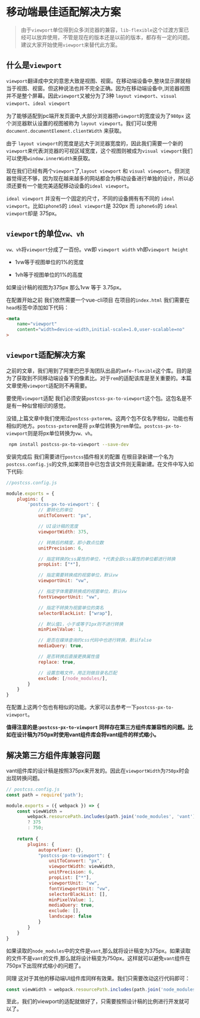 # 移动端最佳适配解决方案

> 由于`viewport`单位得到众多浏览器的兼容，`lib-flexible`这个过渡方案已经可以放弃使用，不管是现在的版本还是以前的版本，都存有一定的问题。建议大家开始使用`viewport`来替代此方案。

## 什么是`viewport`

`viewport`翻译成中文的意思大致是视图、视窗。在移动端设备中,整块显示屏就相当于视图、视窗。但这种说法也并不完全正确。因为在移动端设备中,浏览器视图并不是整个屏幕。因此`viewport`又被分为了3种 `layout viewport`、`visual viewport`、`ideal viewport`

为了能够适配到pc端开发页面中,大部分浏览器把`viewport`的宽度设为了`980px` 这个浏览器默认设置的视图被称为 `layout viewport`。我们可以使用`document.documentElement.clientWidth` 来获取。

由于 `layout viewport`的宽度是远大于浏览器宽度的，因此我们需要一个新的`viewport`来代表浏览器的可视区域宽度，这个视图则被成为`visual viewport`我们可以使用`window.innerWidth`来获取。

现在我们已经有两个`viewport`了,`layout viewport` 和 `visual viewport`。但浏览器觉得还不够，因为现在越来越多的网站都会为移动设备进行单独的设计，所以必须还要有一个能完美适配移动设备的`ideal viewport`。

`ideal viewport` 并没有一个固定的尺寸，不同的设备拥有有不同的 `ideal viewport`。比如`iphone5`的 `ideal viewport`是 320px 而 `iphone6s`的 `ideal viewport`却是 375px。

## `viewport`的单位`vw、vh`

`vw、vh`将`viewport`分成了一百份。vw即 `viewport width` vh即`viewport height`

- 1vw等于视图单位的1%的宽度

- 1vh等于视图单位的1%的高度

如果设计稿的视图为375px 那么1vw 等于 3.75px。

在配置开始之前 我们依然需要一个vue-cli项目 在项目的`index.html` 我们需要在`head`标签中添加如下代码：

```html
<meta 
    name="viewport"
    content="width=device-width,initial-scale=1.0,user-scalable=no"
>
```

## `viewport`适配解决方案

之前的文章，我们用到了阿里巴巴手淘团队出品的`amfe-flexible`这个库。目的是为了获取到不同移动端设备下的像素比。对于`rem`的适配该库是至关重要的。本篇文章使用`viewport`适配则不再需要。

要使用`viewport`适配 我们必须安装`postcss-px-to-viewport`这个包。这包名是不是有一种似曾相识的感觉。

没错,上篇文章中我们使用过`postcss-pxtorem`。这两个包不仅名字相似，功能也有相似的地方。`postcss-pxtorem`是将 `px`单位转换为`rem`单位。`postcss-px-to-viewport`则是将px单位转换为`vw、vh`。

```bash
 npm install postcss-px-to-viewport --save-dev
```

安装完成后 我们需要进行`postcss`插件相关的配置 在根目录新建一个名为`postcss.config.js`的文件,如果项目中已包含该文件则无需新建。在文件中写入如下代码:

```js
//postcss.config.js

module.exports = {
    plugins: {
        'postcss-px-to-viewport': {
            // 要转化的单位
            unitToConvert: "px",

            // UI设计稿的宽度
            viewportWidth: 375,

            // 转换后的精度，即小数点位数
            unitPrecision: 6,

            // 指定转换的css属性的单位，*代表全部css属性的单位都进行转换
            propList: ["*"], 

            // 指定需要转换成的视窗单位，默认vw  
            viewportUnit: "vw",

            // 指定字体需要转换成的视窗单位，默认vw
            fontViewportUnit: "vw",

            // 指定不转换为视窗单位的类名
            selectorBlackList: ["wrap"],

            // 默认值1，小于或等于1px则不进行转换  
            minPixelValue: 1,

            // 是否在媒体查询的css代码中也进行转换，默认false 
            mediaQuery: true,

            // 是否转换后直接更换属性值 
            replace: true,

            // 设置忽略文件，用正则做目录名匹配
            exclude: [/node_modules/],       
        }
    }
}

```

在配置上这两个包也有相似的功能。大家可以去参考一下`postcss-px-to-viewport`。

**值得注意的是:`postcss-px-to-viewport` 同样存在第三方组件库兼容性的问题。比如在设计稿为750px时使用vant组件库会将vant组件的样式缩小。**

## 解决第三方组件库兼容问题

vant组件库的设计稿是按照375px来开发的。因此在`viewportWidth`为`750px`时会出现转换问题。

```js
// postcss.config.js
const path = require('path');

module.exports = ({ webpack }) => {
    const viewWidth = 
        webpack.resourcePath.includes(path.join('node_modules', 'vant'))
        ? 375 
        : 750;
  
    return {
        plugins: {
            autoprefixer: {},
            "postcss-px-to-viewport": {
                unitToConvert: "px",
                viewportWidth: viewWidth,
                unitPrecision: 6,
                propList: ["*"],
                viewportUnit: "vw",
                fontViewportUnit: "vw",
                selectorBlackList: [],
                minPixelValue: 1,
                mediaQuery: true,
                exclude: [],
                landscape: false
            }
        }
    }
}

```

如果读取的`node_modules`中的文件是`vant`,那么就将设计稿变为375px。如果读取的文件不是`vant`的文件,那么就将设计稿变为750px。这样就可以避免`vant`组件在750px下出现样式缩小的问题了。

同理 这对于其他的移动端UI组件库同样有效果。我们只需要改动这行代码即可：

```js
const viewWidth = webpack.resourcePath.includes(path.join('node_modules', 'vant')) ? 375 : 750;
```

至此，我们的viewport的适配就做好了，只需要按照设计稿的比例进行开发就可以了。
